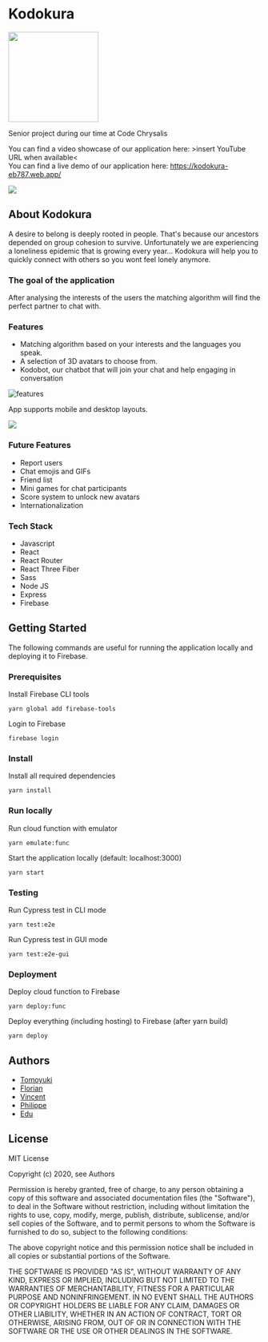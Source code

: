 # Kodokura

<img src="./img/logo.png" width="180px">

Senior project during our time at Code Chrysalis

You can find a video showcase of our application here: >insert YouTube URL when available<
</br>
You can find a live demo of our application here: https://kodokura-eb787.web.app/

<img src="./img/chatroom.PNG"/>

## About Kodokura

A desire to belong is deeply rooted in people. That's because our ancestors depended on group cohesion to survive.
Unfortunately we are experiencing a loneliness epidemic that is growing every year…
Kodokura will help you to quickly connect with others so you wont feel lonely anymore.

### The goal of the application

After analysing the interests of the users the matching algorithm will find the perfect partner to chat with.

### Features

- Matching algorithm based on your interests and the languages you speak.
- A selection of 3D avatars to choose from.
- Kodobot, our chatbot that will join your chat and help engaging in conversation

![features](./img/showcase2.PNG?raw=true "screenshot-collection")

App supports mobile and desktop layouts.

<img src="./img/desktop.PNG" />

### Future Features

- Report users
- Chat emojis and GIFs
- Friend list
- Mini games for chat participants
- Score system to unlock new avatars
- Internationalization

### Tech Stack

- Javascript
- React
- React Router
- React Three Fiber
- Sass
- Node JS
- Express
- Firebase

## Getting Started

The following commands are useful for running the application locally and deploying it to Firebase.

### Prerequisites

Install Firebase CLI tools

```
yarn global add firebase-tools
```

Login to Firebase

```
firebase login
```

### Install

Install all required dependencies

```
yarn install
```

### Run locally

Run cloud function with emulator

```
yarn emulate:func
```

Start the application locally (default: localhost:3000)

```
yarn start
```

### Testing

Run Cypress test in CLI mode

```
yarn test:e2e
```

Run Cypress test in GUI mode

```
yarn test:e2e-gui
```

### Deployment

Deploy cloud function to Firebase

```
yarn deploy:func
```

Deploy everything (including hosting) to Firebase (after yarn build)

```
yarn deploy
```

## Authors

- [Tomoyuki](https://github.com/bakisunsan)
- [Florian](https://github.com/Ryukyo)
- [Vincent](https://github.com/TwenLeMammouth)
- [Philippe](https://github.com/pw-yuu)
- [Edu](https://github.com/eduru)

## License

MIT License

Copyright (c) 2020, see Authors

Permission is hereby granted, free of charge, to any person obtaining a copy
of this software and associated documentation files (the "Software"), to deal
in the Software without restriction, including without limitation the rights
to use, copy, modify, merge, publish, distribute, sublicense, and/or sell
copies of the Software, and to permit persons to whom the Software is
furnished to do so, subject to the following conditions:

The above copyright notice and this permission notice shall be included in all
copies or substantial portions of the Software.

THE SOFTWARE IS PROVIDED "AS IS", WITHOUT WARRANTY OF ANY KIND, EXPRESS OR
IMPLIED, INCLUDING BUT NOT LIMITED TO THE WARRANTIES OF MERCHANTABILITY,
FITNESS FOR A PARTICULAR PURPOSE AND NONINFRINGEMENT. IN NO EVENT SHALL THE
AUTHORS OR COPYRIGHT HOLDERS BE LIABLE FOR ANY CLAIM, DAMAGES OR OTHER
LIABILITY, WHETHER IN AN ACTION OF CONTRACT, TORT OR OTHERWISE, ARISING FROM,
OUT OF OR IN CONNECTION WITH THE SOFTWARE OR THE USE OR OTHER DEALINGS IN THE
SOFTWARE.
